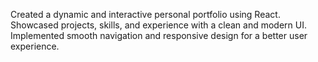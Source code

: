 Created a dynamic and interactive personal portfolio using React.
<br>
Showcased projects, skills, and experience with a clean and modern UI.
<br>
Implemented smooth navigation and responsive design for a better user experience.
